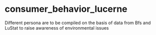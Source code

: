 # consumer_behavior_lucerne
Different persona are to be compiled on the basis of data from Bfs and LuStat to raise awareness of environmental issues
